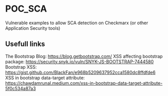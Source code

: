 # POC_SCA

Vulnerable examples to allow SCA detection on Checkmarx (or other Application Security tools)

## Usefull links
The Bootstrap Blog: https://blog.getbootstrap.com/
XSS affecting bootstrap package: https://security.snyk.io/vuln/SNYK-JS-BOOTSTRAP-7444580
Bootstrap XSS: https://gist.github.com/BlackFan/e968b5209637952cca1580dc8ffdfde6
XSS in bootstrap data-target attribute: https://chawdamrunal.medium.com/xss-in-bootstrap-data-target-attribute-5f0c534a87a3